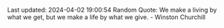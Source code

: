 Last updated: 2024-04-02 19:00:54
Random Quote: We make a living by what we get, but we make a life by what we give. - Winston Churchill